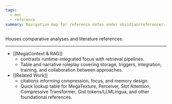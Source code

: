 ```yaml
---
tags:
  - moc
  - reference
summary: Navigation map for reference notes under obsidian/reference/.
---
```

Houses comparative analyses and literature references.

---

- [[MegaContext  & RAG]]
    - contrasts runtime-integrated focus with retrieval pipelines.
    - Table and narrative roleplay covering storage, triggers, integration, training, and collaboration between approaches.
- [[Related Work]] 
    - citations informing compression, focus, and memory design.
    - Quick lookup table for MegaTexture, Perceiver, Slot Attention, Compressive Transformer, Gist tokens/LLMLingua, and other foundational references.


